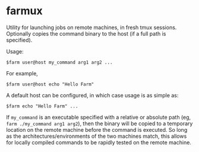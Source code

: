 # farmux
Utility for launching jobs on remote machines, in fresh tmux sessions. Optionally copies the command binary to the host (if a full path is specified).

Usage: 
```
$farm user@host my_command arg1 arg2 ...
```
For example, 

```
$farm user@host echo "Hello Farm"
```

A default host can be configured, in which case usage is as simple as:
```
$farm echo "Hello Farm" ...
```
If ```my_command``` is an executable specified with a relative or absolute path (eg, ```farm ./my_command arg1 arg2```), then the binary will be copied to a temporary location on the remote machine before the command is executed. So long as the architectures/environments of the two machines match, this allows for locally compiled commands to be rapidly tested on the remote machine.

